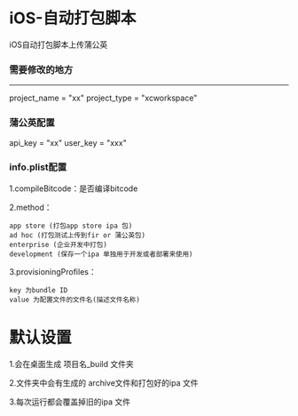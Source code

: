 # iOS-自动打包脚本
iOS自动打包脚本上传蒲公英

### 需要修改的地方
*****************************
project_name =  "xx"
project_type = "xcworkspace"

### 蒲公英配置
api_key = "xx"
user_key = "xxx"

### info.plist配置
1.compileBitcode：是否编译bitcode

2.method：
```
app store (打包app store ipa 包)
ad hoc (打包测试上传到fir or 蒲公英包)
enterprise (企业开发中打包)
development (保存一个ipa 单独用于开发或者部署来使用)
```

3.provisioningProfiles：
```
key 为bundle ID  
value 为配置文件的文件名(描述文件名称)
```

# 默认设置
1.会在桌面生成 项目名_build 文件夹

2.文件夹中会有生成的 archive文件和打包好的ipa 文件

3.每次运行都会覆盖掉旧的ipa 文件

